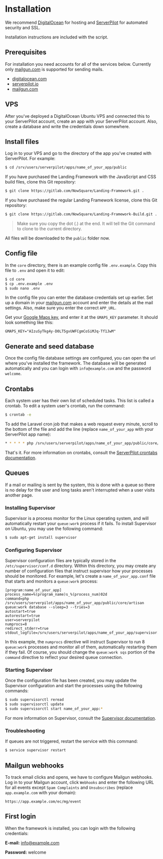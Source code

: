 # Installation

We recommend [DigitalOcean](https://m.do.co/c/481d60856a31) for hosting and [ServerPilot](https://www.serverpilot.io/?refcode=4f2ccbd3eae6) for automated security and SSL.

Installation instructions are included with the script.

## Prerequisites
For installation you need accounts for all of the services below. Currently only [mailgun.com](https://www.mailgun.com/) is supported for sending mails.

 - [digitalocean.com](https://m.do.co/c/481d60856a31)
 - [serverpilot.io](https://www.serverpilot.io/?refcode=4f2ccbd3eae6)
 - [mailgun.com](https://www.mailgun.com/)

## VPS
After you've deployed a DigitalOcean Ubuntu VPS and connected this to your ServerPilot account, create an app with your ServerPilot account. Also, create a database and write the credentials down somewhere.

## Install files
Log in to your VPS and go to the directory of the app you've created with ServerPilot. For example:

``` bash
$ cd /srv/users/serverpilot/apps/name_of_your_app/public
```

If you have purchased the Landing Framework with the JavaScript and CSS build files, clone this Git repository:

``` bash
$ git clone https://gitlab.com/NowSquare/Landing-Framework.git .
```

If you have purchased the regular Landing Framework license, clone this Git repository:

``` bash
$ git clone https://gitlab.com/NowSquare/Landing-Framework-Build.git .
```

> Make sure you copy the dot (.) at the end. It will tell the Git command to clone to the current directory.

All files will be downloaded to the `public` folder now.

## Config file
In the `core` directory, there is an example config file `.env.example`. Copy this file to `.env` and open it to edit:
``` bash
$ cd core
$ cp .env.example .env
$ sudo nano .env
```

In the config file you can enter the database credentials set up earlier. Set up a domain in your [mailgun.com](https://www.mailgun.com/) account and enter the details at the mail settings. Also, make sure you enter the correct `APP_URL`.

Get your [Google Maps key](https://developers.google.com/maps/documentation/javascript/get-api-key), and enter it at the `GMAPS_KEY` parameter. It should look something like this:

``` 
GMAPS_KEY="AIzuSyTkg4y-D0LT5gvUWFCgmCoSiMJq-Tf1JwM"
``` 

## Generate and seed database
Once the config file database settings are configured, you can open the url where you've installed the framework. The database will be generated automatically and you can login with `info@example.com` and the password `welcome`.

## Crontabs
Each system user has their own list of scheduled tasks. This list is called a crontab. To edit a system user's crontab, run the command:
``` bash
$ crontab -e
```

To add the Laravel cron job that makes a web request every minute, scroll to the bottom of the file and add the line (replace `name_of_your_app` with your ServerPilot app name):
``` bash
* * * * * php /srv/users/serverpilot/apps/name_of_your_app/public/core/artisan schedule:run >> /dev/null 2>&1
```

That's it. For more information on crontabs, consult the [ServerPilot crontabs documentation](https://serverpilot.io/community/articles/how-to-use-cron-to-schedule-scripts.html).

## Queues
If a mail or mailing is sent by the system, this is done with a queue so there is no delay for the user and long tasks aren't interrupted when a user visits another page.

### Installing Supervisor
Supervisor is a process monitor for the Linux operating system, and will automatically restart your `queue:work` process if it fails. To install Supervisor on Ubuntu, you may use the following command:
``` bash
$ sudo apt-get install supervisor
```

### Configuring Supervisor
Supervisor configuration files are typically stored in the `/etc/supervisor/conf.d` directory. Within this directory, you may create any number of configuration files that instruct supervisor how your processes should be monitored. For example, let's create a `name_of_your_app.conf` file that starts and monitors a `queue:work` process:

```
[program:name_of_your_app]
process_name=%(program_name)s_%(process_num)02d
command=php /srv/users/serverpilot/apps/name_of_your_app/public/core/artisan queue:work database --sleep=3 --tries=3
autostart=true
autorestart=true
user=serverpilot
numprocs=8
redirect_stderr=true
stdout_logfile=/srv/users/serverpilot/apps/name_of_your_app/supervisor.log
``` 

In this example, the `numprocs` directive will instruct Supervisor to run 8 `queue:work` processes and monitor all of them, automatically restarting them if they fail. Of course, you should change the `queue:work sqs` portion of the `command` directive to reflect your desired queue connection.

### Starting Supervisor
Once the configuration file has been created, you may update the Supervisor configuration and start the processes using the following commands:

``` bash
$ sudo supervisorctl reread
$ sudo supervisorctl update
$ sudo supervisorctl start name_of_your_app:*
```

For more information on Supervisor, consult the [Supervisor documentation](http://supervisord.org/index.html).

### Troubleshooting
If queues are not triggered, restart the service with this command:

``` bash
$ service supervisor restart
```

## Mailgun webhooks
To track email clicks and opens, we have to configure Mailgun webhooks. Log in to your Mailgun account, click `Webhooks` and enter the following URL for all events except `Spam Complaints` and `Unsubscribes` (replace `app.example.com` with your domain):

`https://app.example.com/ec/mg/event`

## First login

When the framework is installed, you can login with the following credentials:

**E-mail:** info@example.com

**Password:** welcome